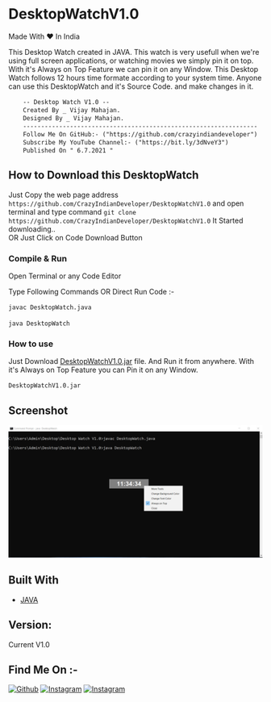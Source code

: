 # DesktopWatchV1.0
Made With ❤️ In India


This Desktop Watch created in JAVA. This watch is very usefull when we're using full screen applications, or watching movies we simply pin it on top. With it's Always on Top Feature we can pin it on any Window. This Desktop Watch follows 12 hours time formate according to your system time. 
Anyone can use this DesktopWatch and it's Source Code. and make changes in it.
``` 
    -- Desktop Watch V1.0 --
    Created By _ Vijay Mahajan.
    Designed By _ Vijay Mahajan.
    ----------------------------------------------------------------- 
    Follow Me On GitHub:- ("https://github.com/crazyindiandeveloper")
    Subscribe My YouTube Channel:- ("https://bit.ly/3dNveY3")
    Published On " 6.7.2021 "
```

## How to Download this DesktopWatch

Just Copy the web page address `https://github.com/CrazyIndianDeveloper/DesktopWatchV1.0`  and open terminal and type command `git clone https://github.com/CrazyIndianDeveloper/DesktopWatchV1.0` It Started downloading..  
OR
Just Click on Code Download Button

### Compile & Run

Open Terminal or any Code Editor

Type Following Commands OR Direct Run Code :-

```
javac DesktopWatch.java

java DesktopWatch
```


### How to use
Just Download <a href="https://github.com/CrazyIndianDeveloper/DesktopWatchV1.0/raw/main/DesktopWatchV1.0.jar"/>DesktopWatchV1.0.jar</a> file. And Run it from anywhere. With it's Always on Top Feature you can Pin it on any Window.
```
DesktopWatchV1.0.jar
```


## Screenshot

![CrazyIndianDeveloper](https://raw.githubusercontent.com/CrazyIndianDeveloper/DesktopWatchV1.0/main/ScreenShot/DesktopWatchV1.0.png "DesktopWatchV1.0")


## Built With

* [JAVA](https://www.java.com/en/) 

## Version:

Current V1.0

## Find Me On :-

[![Github](https://img.shields.io/badge/GITHUB-CrazyIndianDeveloper-green?style=for-the-badge&logo=github)](https://github.com/CrazyIndianDeveloper)
[![Instagram](https://img.shields.io/badge/IG-%40crazy_indian_developer-blue?style=for-the-badge&logo=instagram)](https://www.instagram.com/crazy_indian_developer)
[![Instagram](https://img.shields.io/badge/Youtube-Crazy%20Indian%20Developer-red?style=for-the-badge&logo=youtube
)](https://www.youtube.com/channel/UCnij5U2Ic3PtpzCWmmydP7g)

